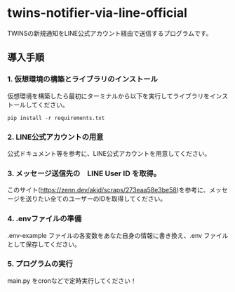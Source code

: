 # twins-notifier-via-line-official
 TWINSの新規通知をLINE公式アカウント経由で送信するプログラムです。


## 導入手順
### 1. 仮想環境の構築とライブラリのインストール
仮想環境を構築したら最初にターミナルから以下を実行してライブラリをインストールしてください。
```
pip install -r requirements.txt
```

### 2. LINE公式アカウントの用意
公式ドキュメント等を参考に、LINE公式アカウントを用意してください。

### 3. メッセージ送信先の　LINE User ID を取得。
このサイト(https://zenn.dev/akid/scraps/273eaa58e3be58)を参考に、メッセージを送りたい全てのユーザーのIDを取得してください。

### 4. .envファイルの準備
.env-example ファイルの各変数をあなた自身の情報に書き換え、.env ファイルとして保存してください。

### 5. プログラムの実行
main.py をcronなどで定時実行してください！
